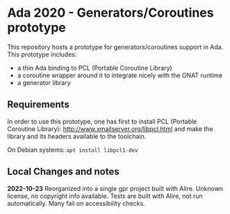 # Ada 2020 - Generators/Coroutines prototype

This repository hosts a prototype for generators/coroutines support in Ada.
This prototype includes:

* a thin Ada binding to PCL (Portable Coroutine Library)
* a coroutine wrapper around it to integrate nicely with the GNAT runtime
* a generator library 

## Requirements

In order to use this prototype, one has first to install PCL (Portable
Coroutine Library): <http://www.xmailserver.org/libpcl.html> and make the
library and its headers available to the toolchain.

On Debian systems: `apt install libpcl1-dev`

## Local Changes and notes

__2022-10-23__
Reorganized into a single gpr project built with Alire.
Unknown license, no copyright info available.
Tests are built with Alire, not run automatically. Many fail on accessibility checks.
